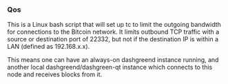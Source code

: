 ### Qos ###

This is a Linux bash script that will set up tc to limit the outgoing bandwidth for connections to the Bitcoin network. It limits outbound TCP traffic with a source or destination port of 22332, but not if the destination IP is within a LAN (defined as 192.168.x.x).

This means one can have an always-on dashgreend instance running, and another local dashgreend/dashgreen-qt instance which connects to this node and receives blocks from it.
